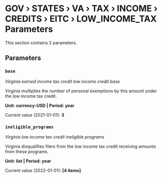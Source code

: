 # GOV › STATES › VA › TAX › INCOME › CREDITS › EITC › LOW_INCOME_TAX Parameters

This section contains 2 parameters.

## Parameters

### `base`
*Virginia earned income tax credit low income credit base*

Virginia multiplies the number of personal exemptions by this amount under the low income tax credit.

**Unit: currency-USD | Period: year**

Current value (2021-01-01): **3**


### `ineligible_programs`
*Virginia low income tax credit ineligible programs*

Virginia disqualifies filers from the low income tax credit receiving amounts from these programs.

**Unit: list | Period: year**

Current value (2022-01-01): **[4 items]**

